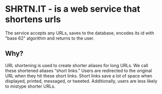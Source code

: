 <h1>SHRTN.IT - is a web service that shortens urls</h1>
<p>The service accepts any URLs, saves to the database, encodes its id with "base 62" algorithm and returns to the user.</p>
<h2>Why?</h2>
<p>URL shortening is used to create shorter aliases for long URLs. We call these shortened aliases “short links.” Users are redirected to the original URL when they hit these short links. Short links save a lot of space when displayed, printed, messaged, or tweeted. Additionally, users are less likely to mistype shorter URLs.</p>
<h2></h2>
